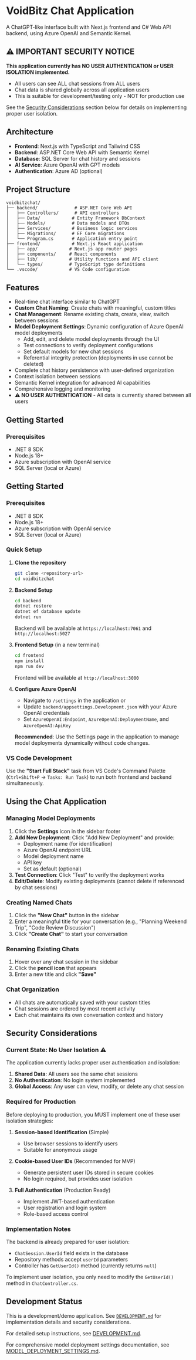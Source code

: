 # VoidBitz Chat Application

A ChatGPT-like interface built with Next.js frontend and C# Web API backend, using Azure OpenAI and Semantic Kernel.

## ⚠️ **IMPORTANT SECURITY NOTICE**

**This application currently has NO USER AUTHENTICATION or USER ISOLATION implemented.**

- All users can see ALL chat sessions from ALL users
- Chat data is shared globally across all application users
- This is suitable for development/testing only - NOT for production use

See the [Security Considerations](#security-considerations) section below for details on implementing proper user isolation.

## Architecture

- **Frontend**: Next.js with TypeScript and Tailwind CSS
- **Backend**: ASP.NET Core Web API with Semantic Kernel
- **Database**: SQL Server for chat history and sessions
- **AI Service**: Azure OpenAI with GPT models
- **Authentication**: Azure AD (optional)

## Project Structure

```
voidbitzchat/
├── backend/              # ASP.NET Core Web API
│   ├── Controllers/      # API controllers
│   ├── Data/            # Entity Framework DbContext
│   ├── Models/          # Data models and DTOs
│   ├── Services/        # Business logic services
│   ├── Migrations/      # EF Core migrations
│   └── Program.cs       # Application entry point
├── frontend/            # Next.js React application
│   ├── app/            # Next.js app router pages
│   ├── components/     # React components
│   ├── lib/            # Utility functions and API client
│   └── types/          # TypeScript type definitions
└── .vscode/            # VS Code configuration
```

## Features

- Real-time chat interface similar to ChatGPT
- **Custom Chat Naming**: Create chats with meaningful, custom titles
- **Chat Management**: Rename existing chats, create, view, switch between sessions
- **Model Deployment Settings**: Dynamic configuration of Azure OpenAI model deployments
  - Add, edit, and delete model deployments through the UI
  - Test connections to verify deployment configurations
  - Set default models for new chat sessions
  - Referential integrity protection (deployments in use cannot be deleted)
- Complete chat history persistence with user-defined organization
- Context isolation between sessions
- Semantic Kernel integration for advanced AI capabilities
- Comprehensive logging and monitoring
- **⚠️ NO USER AUTHENTICATION** - All data is currently shared between all users

## Getting Started

### Prerequisites

- .NET 8 SDK
- Node.js 18+
- Azure subscription with OpenAI service
- SQL Server (local or Azure)

## Getting Started

### Prerequisites

- .NET 8 SDK
- Node.js 18+
- Azure subscription with OpenAI service
- SQL Server (local or Azure)

### Quick Setup

1. **Clone the repository**
   ```bash
   git clone <repository-url>
   cd voidbitzchat
   ```

2. **Backend Setup**
   ```bash
   cd backend
   dotnet restore
   dotnet ef database update
   dotnet run
   ```
   Backend will be available at `https://localhost:7061` and `http://localhost:5027`

3. **Frontend Setup** (in a new terminal)
   ```bash
   cd frontend
   npm install
   npm run dev
   ```
   Frontend will be available at `http://localhost:3000`

4. **Configure Azure OpenAI**
   - Navigate to `/settings` in the application or
   - Update `backend/appsettings.Development.json` with your Azure OpenAI credentials
   - Set `AzureOpenAI:Endpoint`, `AzureOpenAI:DeploymentName`, and `AzureOpenAI:ApiKey`

   **Recommended**: Use the Settings page in the application to manage model deployments dynamically without code changes.

### VS Code Development

Use the **"Start Full Stack"** task from VS Code's Command Palette (`Ctrl+Shift+P` → `Tasks: Run Task`) to run both frontend and backend simultaneously.

## Using the Chat Application

### Managing Model Deployments
1. Click the **Settings** icon in the sidebar footer
2. **Add New Deployment**: Click "Add New Deployment" and provide:
   - Deployment name (for identification)
   - Azure OpenAI endpoint URL
   - Model deployment name 
   - API key
   - Set as default (optional)
3. **Test Connection**: Click "Test" to verify the deployment works
4. **Edit/Delete**: Modify existing deployments (cannot delete if referenced by chat sessions)

### Creating Named Chats
1. Click the **"New Chat"** button in the sidebar
2. Enter a meaningful title for your conversation (e.g., "Planning Weekend Trip", "Code Review Discussion")
3. Click **"Create Chat"** to start your conversation

### Renaming Existing Chats
1. Hover over any chat session in the sidebar
2. Click the **pencil icon** that appears
3. Enter a new title and click **"Save"**

### Chat Organization
- All chats are automatically saved with your custom titles
- Chat sessions are ordered by most recent activity
- Each chat maintains its own conversation context and history

## Security Considerations

### Current State: No User Isolation ⚠️

The application currently lacks proper user authentication and isolation:

1. **Shared Data**: All users see the same chat sessions
2. **No Authentication**: No login system implemented
3. **Global Access**: Any user can view, modify, or delete any chat session

### Required for Production

Before deploying to production, you MUST implement one of these user isolation strategies:

1. **Session-based Identification** (Simple)
   - Use browser sessions to identify users
   - Suitable for anonymous usage

2. **Cookie-based User IDs** (Recommended for MVP)
   - Generate persistent user IDs stored in secure cookies
   - No login required, but provides user isolation

3. **Full Authentication** (Production Ready)
   - Implement JWT-based authentication
   - User registration and login system
   - Role-based access control

### Implementation Notes

The backend is already prepared for user isolation:
- `ChatSession.UserId` field exists in the database
- Repository methods accept `userId` parameters
- Controller has `GetUserId()` method (currently returns `null`)

To implement user isolation, you only need to modify the `GetUserId()` method in `ChatController.cs`.

## Development Status

This is a development/demo application. See [`DEVELOPMENT.md`](DEVELOPMENT.md) for implementation details and security considerations.

For detailed setup instructions, see [DEVELOPMENT.md](DEVELOPMENT.md).

For comprehensive model deployment settings documentation, see [MODEL_DEPLOYMENT_SETTINGS.md](MODEL_DEPLOYMENT_SETTINGS.md).
